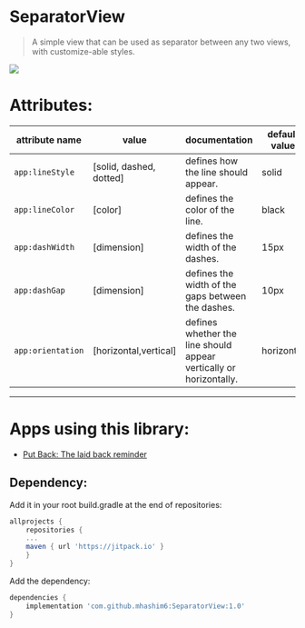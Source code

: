 
# SeparatorView

>A simple view that can be used as separator between any two views, with customize-able styles.

[![](https://jitpack.io/v/mhashim6/SeparatorView.svg)](https://jitpack.io/#mhashim6/SeparatorView)

# Attributes:
| attribute name    | value                   | documentation                                                      | default value |
|-------------------|-------------------------|--------------------------------------------------------------------|---------------|
| `app:lineStyle`   | [solid, dashed, dotted] | defines how the line should appear.                                | solid         |
| `app:lineColor`   | [color]                 | defines the color of the line.                                     | black         |
| `app:dashWidth`   | [dimension]             | defines the width of the dashes.                                   | 15px          |
| `app:dashGap`     | [dimension]             | defines the width of the gaps between the dashes.                  | 10px          |
| `app:orientation` | [horizontal,vertical]   | defines whether the line should appear vertically or horizontally. | horizontal    |
---
# Apps using this library:

 - [Put Back: The laid back reminder](https://play.google.com/store/apps/details?id=mhashim6.android.putback)

## Dependency:
Add it in your root build.gradle at the end of repositories:

```groovy
allprojects {
    repositories {
    ...
    maven { url 'https://jitpack.io' }
    }
}
```
Add the dependency:
```groovy
dependencies {
    implementation 'com.github.mhashim6:SeparatorView:1.0'
}
```
